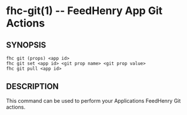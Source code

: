 fhc-git(1) -- FeedHenry App Git Actions
=======================================

## SYNOPSIS

    fhc git (props) <app id>
    fhc git set <app id> <git prop name> <git prop value>
    fhc git pull <app id>
    
## DESCRIPTION

This command can be used to perform your Applications FeedHenry Git actions.

